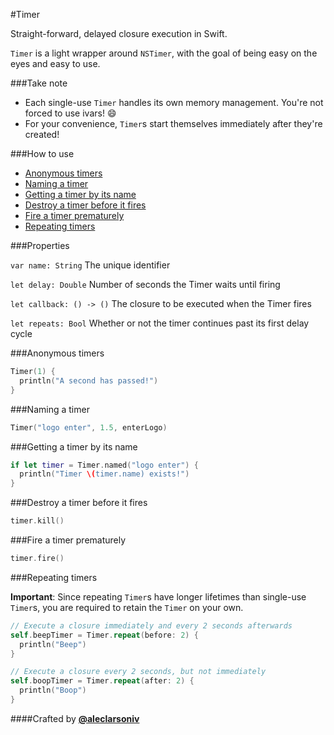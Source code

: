 #Timer

Straight-forward, delayed closure execution in Swift. 

`Timer` is a light wrapper around `NSTimer`, with the goal of being easy on the eyes and easy to use.

###Take note

- Each single-use `Timer` handles its own memory management. You're not forced to use ivars! :smile:
- For your convenience, `Timer`s start themselves immediately after they're created!

###How to use

- [Anonymous timers](#anonymous-timers)
- [Naming a timer](#naming-a-timer)
- [Getting a timer by its name](#getting-a-timer)
- [Destroy a timer before it fires](#destroy-a-timer)
- [Fire a timer prematurely](#fire-a-timer)
- [Repeating timers](#repeating-timers)

###Properties

`var name: String` The unique identifier

`let delay: Double` Number of seconds the Timer waits until firing

`let callback: () -> ()` The closure to be executed when the Timer fires

`let repeats: Bool` Whether or not the timer continues past its first delay cycle

###Anonymous timers

```Swift
Timer(1) {
  println("A second has passed!")
}
```

###Naming a timer

```Swift
Timer("logo enter", 1.5, enterLogo)
```

###Getting a timer by its name

```Swift
if let timer = Timer.named("logo enter") {
  println("Timer \(timer.name) exists!")
}
```

###Destroy a timer before it fires

```Swift
timer.kill()
```

###Fire a timer prematurely

```Swift
timer.fire()
```

###Repeating timers

**Important**: Since repeating `Timer`s have longer lifetimes than single-use `Timer`s, you are required to retain the `Timer` on your own.

```Swift
// Execute a closure immediately and every 2 seconds afterwards
self.beepTimer = Timer.repeat(before: 2) {
  println("Beep")
}

// Execute a closure every 2 seconds, but not immediately
self.boopTimer = Timer.repeat(after: 2) {
  println("Boop")
}
```

####Crafted by [**@aleclarsoniv**](https://twitter.com/aleclarsoniv)

